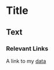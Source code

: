 # Title

## Text

### Relevant Links

A link to my [data](https://github.com/aahy/datastory/raw/master/data/BMCtweets.csv)



